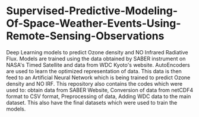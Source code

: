 # Supervised-Predictive-Modeling-Of-Space-Weather-Events-Using-Remote-Sensing-Observations
Deep Learning models to predict Ozone density and NO Infrared Radiative Flux. Models are trained using the data obtained by SABER instrument on NASA's Timed Satellite and data from WDC Kyoto's website. 
AutoEncoders are used to learn the optimized representation of data. This data is then feed to an Artificial Neural Network which is being trained to predict Ozone density and NO IRF. 
This repository also contains the codes which were used to: obtain data from SABER Website, Conversion of data from netCDF4 format to CSV format, Preprocessing of data, Adding WDC data to the main dataset.
This also have the final datasets which were used to train the models.
